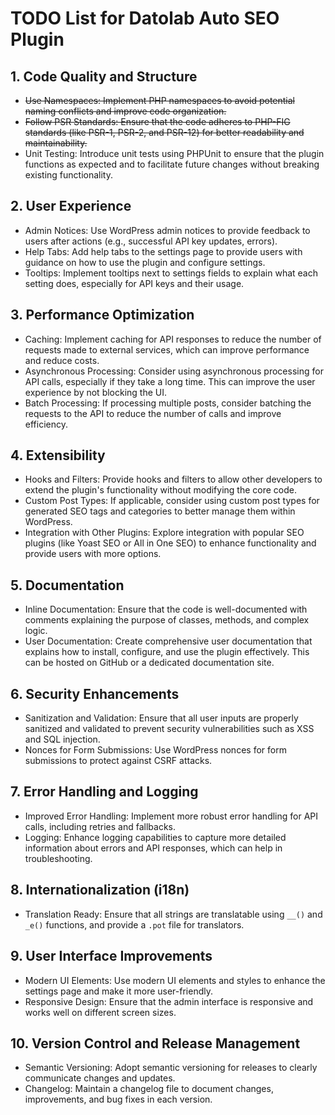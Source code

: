 # TODO List for Datolab Auto SEO Plugin

## 1. Code Quality and Structure
- ~~Use Namespaces: Implement PHP namespaces to avoid potential naming conflicts and improve code organization.~~
- ~~Follow PSR Standards: Ensure that the code adheres to PHP-FIG standards (like PSR-1, PSR-2, and PSR-12) for better readability and maintainability.~~
- Unit Testing: Introduce unit tests using PHPUnit to ensure that the plugin functions as expected and to facilitate future changes without breaking existing functionality.

## 2. User Experience
- Admin Notices: Use WordPress admin notices to provide feedback to users after actions (e.g., successful API key updates, errors).
- Help Tabs: Add help tabs to the settings page to provide users with guidance on how to use the plugin and configure settings.
- Tooltips: Implement tooltips next to settings fields to explain what each setting does, especially for API keys and their usage.

## 3. Performance Optimization
- Caching: Implement caching for API responses to reduce the number of requests made to external services, which can improve performance and reduce costs.
- Asynchronous Processing: Consider using asynchronous processing for API calls, especially if they take a long time. This can improve the user experience by not blocking the UI.
- Batch Processing: If processing multiple posts, consider batching the requests to the API to reduce the number of calls and improve efficiency.

## 4. Extensibility
- Hooks and Filters: Provide hooks and filters to allow other developers to extend the plugin's functionality without modifying the core code.
- Custom Post Types: If applicable, consider using custom post types for generated SEO tags and categories to better manage them within WordPress.
- Integration with Other Plugins: Explore integration with popular SEO plugins (like Yoast SEO or All in One SEO) to enhance functionality and provide users with more options.

## 5. Documentation
- Inline Documentation: Ensure that the code is well-documented with comments explaining the purpose of classes, methods, and complex logic.
- User Documentation: Create comprehensive user documentation that explains how to install, configure, and use the plugin effectively. This can be hosted on GitHub or a dedicated documentation site.

## 6. Security Enhancements
- Sanitization and Validation: Ensure that all user inputs are properly sanitized and validated to prevent security vulnerabilities such as XSS and SQL injection.
- Nonces for Form Submissions: Use WordPress nonces for form submissions to protect against CSRF attacks.

## 7. Error Handling and Logging
- Improved Error Handling: Implement more robust error handling for API calls, including retries and fallbacks.
- Logging: Enhance logging capabilities to capture more detailed information about errors and API responses, which can help in troubleshooting.

## 8. Internationalization (i18n)
- Translation Ready: Ensure that all strings are translatable using `__()` and `_e()` functions, and provide a `.pot` file for translators.

## 9. User Interface Improvements
- Modern UI Elements: Use modern UI elements and styles to enhance the settings page and make it more user-friendly.
- Responsive Design: Ensure that the admin interface is responsive and works well on different screen sizes.

## 10. Version Control and Release Management
- Semantic Versioning: Adopt semantic versioning for releases to clearly communicate changes and updates.
- Changelog: Maintain a changelog file to document changes, improvements, and bug fixes in each version.
